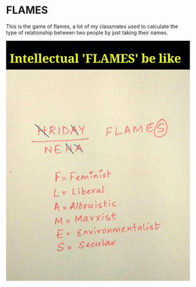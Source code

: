 # FLAMES
This is the game of flames, a lot of my classmates used to calculate the type of relationship between two people by just taking their names. 

![github-small](flames.jpg)
